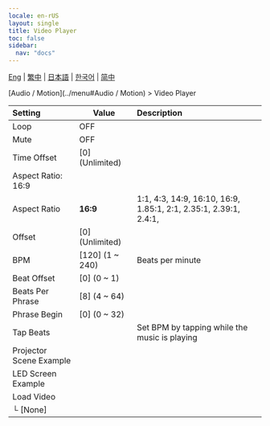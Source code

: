 ```yaml
---
locale: en-rUS
layout: single
title: Video Player
toc: false
sidebar:
  nav: "docs"
---
```

[Eng](/dancexr/menu/2025.4/motion/video_player) | [繁中](/tw/dancexr/menu/2025.4/motion/video_player) | [日本語](/jp/dancexr/menu/2025.4/motion/video_player) | [한국어](/kr/dancexr/menu/2025.4/motion/video_player) | [简中](/zh/dancexr/menu/2025.4/motion/video_player)

[Audio / Motion](../menu#Audio / Motion) > Video Player



| Setting | Value | Description |
| :--- | --- | :--- |
| Loop | OFF | 
| Mute | OFF | 
| Time Offset | [0] (Unlimited) | 
| Aspect Ratio: 16:9 || 
| Aspect Ratio | **16:9** | 1:1, 4:3, 14:9, 16:10, 16:9, 1.85:1, 2:1, 2.35:1, 2.39:1, 2.4:1,  |
| Offset | [0] (Unlimited) | 
| BPM | [120] (1 ~ 240) | Beats per minute
| Beat Offset | [0] (0 ~ 1) | 
| Beats Per Phrase | [8] (4 ~ 64) | 
| Phrase Begin | [0] (0 ~ 32) | 
| Tap Beats || Set BPM by tapping while the music is playing
| Projector Scene Example || 
| LED Screen Example || 
| Load Video || 
| └&nbsp;[None] || 
